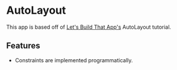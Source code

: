 # AutoLayout

This app is based off of [Let's Build That App's](https://www.youtube.com/channel/UCuP2vJ6kRutQBfRmdcI92mA) AutoLayout tutorial.

## Features

- Constraints are implemented programmatically.



